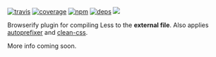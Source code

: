 [![travis](http://img.shields.io/travis/deepsweet/lessbuildufy.svg?style=flat-square)](https://travis-ci.org/deepsweet/lessbuildify)
[![coverage](http://img.shields.io/coveralls/deepsweet/lessbuildify.svg?style=flat-square)](https://coveralls.io/r/deepsweet/lessbuildify)
[![npm](http://img.shields.io/npm/v/lessbuildify.svg?style=flat-square)](https://www.npmjs.org/package/lessbuildify)
[![deps](http://img.shields.io/david/deepsweet/lessbuildify.svg?style=flat-square)](https://david-dm.org/deepsweet/lessbuildify)
![](http://img.shields.io/badge/unicorn-approved-ff69b4.svg?style=flat-square)


Browserify plugin for compiling Less to the **external file**. Also applies [autoprefixer](https://github.com/postcss/autoprefixer) and [clean-css](https://github.com/jakubpawlowicz/clean-css).

More info coming soon.
